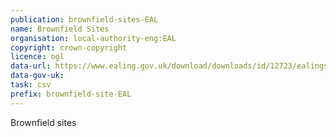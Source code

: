 ```yaml
---
publication: brownfield-sites-EAL
name: Brownfield Sites
organisation: local-authority-eng:EAL
copyright: crown-copyright
licence: ogl
data-url: https://www.ealing.gov.uk/download/downloads/id/12723/ealings_brownfield_land_register_version_1.csv
data-gov-uk: 
task: csv
prefix: brownfield-site-EAL
---
```


Brownfield sites


